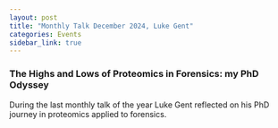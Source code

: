 ```yaml
---
layout: post
title: "Monthly Talk December 2024, Luke Gent"
categories: Events
sidebar_link: true
---
```


### The Highs and Lows of Proteomics in Forensics: my PhD Odyssey
During the last monthly talk of the year Luke Gent reflected on his PhD journey in proteomics applied to forensics.

